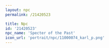 ```yaml
---
layout: npc
permalink: /21420523

title: Npc
id: '21420523'
npc_name: 'Specter of the Past'
icon_url: 'portrait/npc/11000074_karl_p.png'
---
```

